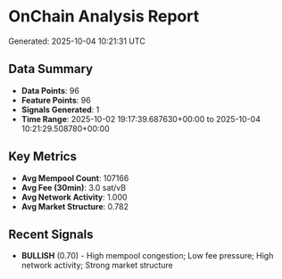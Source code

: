 # OnChain Analysis Report
Generated: 2025-10-04 10:21:31 UTC

## Data Summary
- **Data Points**: 96
- **Feature Points**: 96
- **Signals Generated**: 1
- **Time Range**: 2025-10-02 19:17:39.687630+00:00 to 2025-10-04 10:21:29.508780+00:00

## Key Metrics
- **Avg Mempool Count**: 107166
- **Avg Fee (30min)**: 3.0 sat/vB
- **Avg Network Activity**: 1.000
- **Avg Market Structure**: 0.782

## Recent Signals
- **BULLISH** (0.70) - High mempool congestion; Low fee pressure; High network activity; Strong market structure
